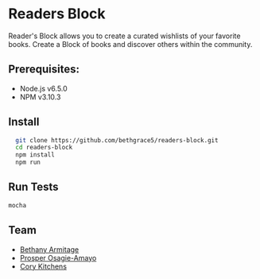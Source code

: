 # Readers Block #
Reader's Block allows you to create a curated wishlists of your favorite books.
Create a Block of books and discover others within the community.

## Prerequisites: ##
  - Node.js v6.5.0
  - NPM v3.10.3

## Install ##
```sh
  git clone https://github.com/bethgrace5/readers-block.git
  cd readers-block
  npm install
  npm run
```

## Run Tests ##
```sh
mocha
```


## Team ##
- [Bethany Armitage](http://bethgrace5.github.io/)
- [Prosper Osagie-Amayo](https://www.linkedin.com/in/prosperoa)
- [Cory Kitchens](http://corykitchens.com)

